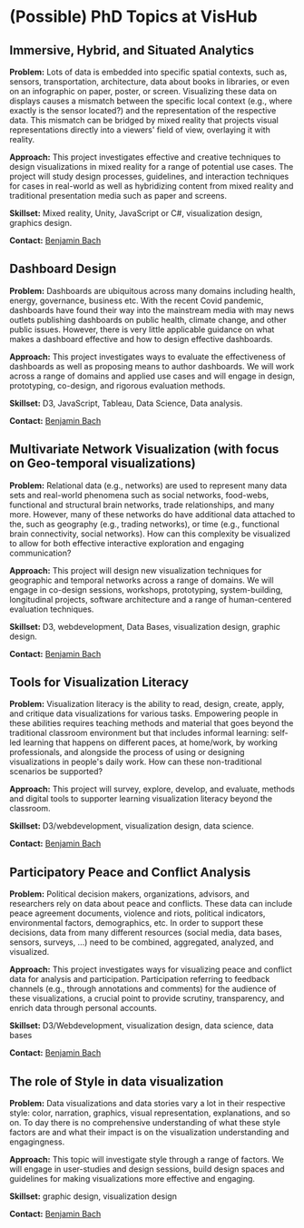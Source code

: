 # (Possible) PhD Topics at VisHub

## Immersive, Hybrid, and Situated Analytics 
**Problem:** Lots of data is embedded into specific spatial contexts, such as, sensors, transportation, architecture, data about books in libraries, or even on an infographic on paper, poster, or screen. Visualizing these data on displays causes a mismatch between the specific local context (e.g., where exactly is the sensor located?) and the representation of the respective data. This mismatch can be bridged by mixed reality that projects visual representations directly into a viewers' field of view, overlaying it with reality. 

**Approach:** This project investigates effective and creative techniques to design visualizations in mixed reality for a range of potential use cases. The project will study design processes, guidelines, and interaction techniques for cases in real-world as well as hybridizing content from mixed reality and traditional presentation media such as paper and screens.

**Skillset:** Mixed reality, Unity, JavaScript or C#, visualization design, graphics design.

**Contact:** [Benjamin Bach](mailto:bbach@ed.ac.uk)

## Dashboard Design 
**Problem:** Dashboards are ubiquitous across many domains including health, energy, governance, business etc. With the recent Covid pandemic, dashboards have found their way into the mainstream media with may news outlets publishing dashboards on public health, climate change, and other public issues. However, there is very little applicable guidance on what makes a dashboard effective and how to design effective dashboards. 

**Approach:** This project investigates ways to evaluate the effectiveness of dashboards as well as proposing means to author dashboards. We will work across a range of domains and applied use cases and will engage in design, prototyping, co-design, and rigorous evaluation methods.

**Skillset:** D3, JavaScript, Tableau, Data Science, Data analysis. 

**Contact:** [Benjamin Bach](mailto:bbach@ed.ac.uk)

## Multivariate Network Visualization (with focus on Geo-temporal visualizations) 
**Problem:** Relational data (e.g., networks) are used to represent many data sets and real-world phenomena such as social networks, food-webs, functional and structural brain networks, trade relationships, and many more. However, many of these networks do have additional data attached to the, such as geography (e.g., trading networks), or time (e.g., functional brain connectivity, social networks). How can this complexity be visualized to allow for both effective interactive exploration and engaging communication? 

**Approach:** This project will design new visualization techniques for geographic and temporal networks across a range of domains. We will engage in co-design sessions, workshops, prototyping, system-building, longitudinal projects, software architecture and a range of human-centered evaluation techniques. 

**Skillset:** D3, webdevelopment, Data Bases, visualization design, graphic design.

**Contact:** [Benjamin Bach](mailto:bbach@ed.ac.uk)

## Tools for Visualization Literacy 
**Problem:** Visualization literacy is the ability to read, design, create, apply, and critique data visualizations for various tasks. Empowering people in these abilities requires teaching methods and material that goes beyond the traditional classroom environment but that includes informal learning: self-led learning that happens on different paces, at home/work, by working professionals, and alongside the process of using or designing visualizations in people's daily work. How can these non-traditional scenarios be supported? 

**Approach:** This project will survey, explore, develop, and evaluate, methods and digital tools to supporter learning visualization literacy beyond the classroom. 

**Skillset:** D3/webdevelopment, visualization design, data science. 

**Contact:** [Benjamin Bach](mailto:bbach@ed.ac.uk)

## Participatory Peace and Conflict Analysis
**Problem:** Political decision makers, organizations, advisors, and researchers rely on data about peace and conflicts. These data can include peace agreement documents, violence and riots, political indicators, environmental factors, demographics, etc. In order to support these decisions, data from many different resources (social media, data bases, sensors, surveys, ...) need to be combined, aggregated, analyzed, and visualized. 

**Approach:** This project investigates ways for visualizing peace and conflict data for analysis and participation. Participation referring to feedback channels (e.g., through annotations and comments) for the audience of these visualizations, a crucial point to provide scrutiny, transparency, and enrich data through personal accounts.  

**Skillset:** D3/Webdevelopment, visualization design, data science, data bases

**Contact:** [Benjamin Bach](mailto:bbach@ed.ac.uk)

## The role of Style in data visualization 
**Problem:** Data visualizations and data stories vary a lot in their respective style: color, narration, graphics, visual representation, explanations, and so on. To day there is no comprehensive understanding of what these style factors are and what their impact is on the visualization understanding and engagingness. 

**Approach:** This topic will investigate style through a range of factors. We will engage in user-studies and design sessions, build design spaces and guidelines for making visualizations more effective and engaging.

**Skillset:** graphic design, visualization design

**Contact:** [Benjamin Bach](mailto:bbach@ed.ac.uk)

 
